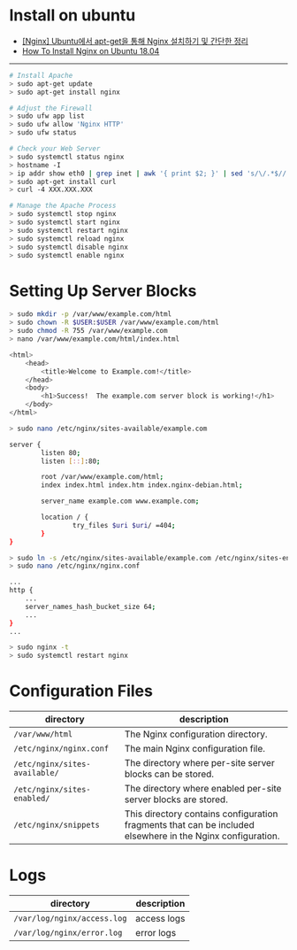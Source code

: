 # Install on ubuntu

* [[Nginx] Ubuntu에서 apt-get을 통해 Nginx 설치하기 및 간단한 정리](https://twpower.github.io/39-install-nginx-on-ubuntu-by-using-apt-get-and-brief-explanation)
* [How To Install Nginx on Ubuntu 18.04](https://www.digitalocean.com/community/tutorials/how-to-install-nginx-on-ubuntu-18-04)
----

```bash
# Install Apache
> sudo apt-get update
> sudo apt-get install nginx

# Adjust the Firewall
> sudo ufw app list
> sudo ufw allow 'Nginx HTTP'
> sudo ufw status

# Check your Web Server
> sudo systemctl status nginx
> hostname -I
> ip addr show eth0 | grep inet | awk '{ print $2; }' | sed 's/\/.*$//'
> sudo apt-get install curl
> curl -4 XXX.XXX.XXX

# Manage the Apache Process
> sudo systemctl stop nginx
> sudo systemctl start nginx
> sudo systemctl restart nginx
> sudo systemctl reload nginx
> sudo systemctl disable nginx
> sudo systemctl enable nginx
```

# Setting Up Server Blocks 

```bash
> sudo mkdir -p /var/www/example.com/html
> sudo chown -R $USER:$USER /var/www/example.com/html
> sudo chmod -R 755 /var/www/example.com
> nano /var/www/example.com/html/index.html

<html>
    <head>
        <title>Welcome to Example.com!</title>
    </head>
    <body>
        <h1>Success!  The example.com server block is working!</h1>
    </body>
</html>

> sudo nano /etc/nginx/sites-available/example.com

server {
        listen 80;
        listen [::]:80;

        root /var/www/example.com/html;
        index index.html index.htm index.nginx-debian.html;

        server_name example.com www.example.com;

        location / {
                try_files $uri $uri/ =404;
        }
}

> sudo ln -s /etc/nginx/sites-available/example.com /etc/nginx/sites-enabled/
> sudo nano /etc/nginx/nginx.conf

...
http {
    ...
    server_names_hash_bucket_size 64;
    ...
}
...

> sudo nginx -t
> sudo systemctl restart nginx
```

# Configuration Files

| directory | description |
|-----------|-------------|
| `/var/www/html` | The Nginx configuration directory.  |
| `/etc/nginx/nginx.conf` | The main Nginx configuration file.  |
| `/etc/nginx/sites-available/` |  The directory where per-site server blocks can be stored. |
| `/etc/nginx/sites-enabled/` | The directory where enabled per-site server blocks are stored.  |
| `/etc/nginx/snippets` | This directory contains configuration fragments that can be included elsewhere in the Nginx configuration. |

# Logs

| directory | description |
|-----------|-------------|
| `/var/log/nginx/access.log` | access logs |
| `/var/log/nginx/error.log` | error logs |

